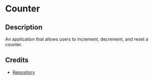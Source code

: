 # Counter

## Description

An application that allows users to increment, decrement, and reset a counter.

## Credits

- [Repository](https://github.com/lyndonpanton/counter)
